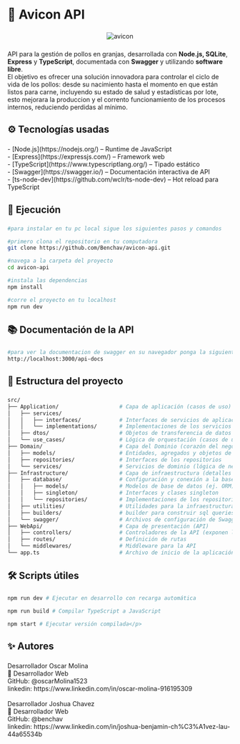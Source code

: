 <h1 align="left">🐔 Avicon API</h1>

###

<div align="center">
  <img src="https://i.ibb.co/rKTLjPS2/avicon.png" alt="avicon" border="0">
</div>

###

<p align="left">API para la gestión de pollos en granjas, desarrollada con <strong>Node.js, SQLite</strong>, <strong>Express</strong> y <strong>TypeScript</strong>, documentada con <strong>Swagger</strong> y utilizando <strong>software libre</strong>.  <br>El objetivo es ofrecer una solución innovadora para controlar el ciclo de vida de los pollos: desde su nacimiento hasta el momento en que están listos para carne, incluyendo su estado de salud y estadísticas por lote, esto mejorara la produccion y el corrento funcionamiento de los procesos internos, reduciendo perdidas al mínimo.</p>

###

<h2 align="left">⚙️ Tecnologías usadas</h2>

###

<p align="left">- [Node.js](https://nodejs.org/) – Runtime de JavaScript<br>- [Express](https://expressjs.com/) – Framework web<br>- [TypeScript](https://www.typescriptlang.org/) – Tipado estático<br>- [Swagger](https://swagger.io/) – Documentación interactiva de API<br>- [ts-node-dev](https://github.com/wclr/ts-node-dev) – Hot reload para TypeScript</p>

###

<h2 align="left">🚀 Ejecución</h2>

###
```bash
#para instalar en tu pc local sigue los siguientes pasos y comandos

#primero clona el repositorio en tu computadora
git clone https://github.com/Benchav/avicon-api.git

#navega a la carpeta del proyecto
cd avicon-api

#instala las dependencias
npm install

#corre el proyecto en tu localhost
npm run dev
```
###

<h2 align="left">📚 Documentación de la API</h2>

###
```bash
#para ver la documentacion de swagger en su navegador ponga la siguiente ruta mientras corre el proyecto
http://localhost:3000/api-docs
```
###

<h2 align="left">📂 Estructura del proyecto</h2>

###
```bash
src/
├── Application/                   # Capa de aplicación (casos de uso)
│   ├── services/
│   │   ├── interfaces/            # Interfaces de servicios de aplicación
│   │   └── implementations/       # Implementaciones de los servicios
│   ├── dtos/                      # Objetos de transferencia de datos
│   └── use_cases/                 # Lógica de orquestación (casos de uso específicos)
├── Domain/                        # Capa del Dominio (corazón del negocio)
│   ├── models/                    # Entidades, agregados y objetos de valor
│   ├── repositories/              # Interfaces de los repositorios
│   └── services/                  # Servicios de dominio (lógica de negocio que no va en entidades)
├── Infrastructure/                # Capa de infraestructura (detalles técnicos)
│   ├── database/                  # Configuración y conexión a la base de datos
│   │   ├── models/                # Modelos de base de datos (ej. ORM)
│   │   ├── singleton/             # Interfaces y clases singleton 
│   │   └── repositories/          # Implementaciones de los repositorios
│   ├── utilities/                 # Utilidades para la infraestructura
│   ├── builders/                  # builder para construir sql queries
│   └── swagger/                   # Archivos de configuración de Swagger
├── WebApi/                        # Capa de presentación (API)
│   ├── controllers/               # Controladores de la API (exponen la lógica de la aplicación)
│   ├── routes/                    # Definición de rutas
│   └── middlewares/               # Middleware para la API
└── app.ts                         # Archivo de inicio de la aplicación
```
###

<h2 align="left">🛠️ Scripts útiles</h2>

###
```bash
npm run dev # Ejecutar en desarrollo con recarga automática

npm run build # Compilar TypeScript a JavaScript

npm start # Ejecutar versión compilada</p>
```
###

<h2 align="left">✨ Autores</h2>

###

<p align="left">Desarrollador Oscar Molina<br>💼 Desarrollador Web<br>GitHub: @oscarMolina1523<br>linkedin: https://www.linkedin.com/in/oscar-molina-916195309<br><br>Desarrollador Joshua Chavez<br>💼 Desarrollador Web<br>GitHub: @benchav<br>linkedin: https://www.linkedin.com/in/joshua-benjamin-ch%C3%A1vez-lau-44a65534b</p>

###
